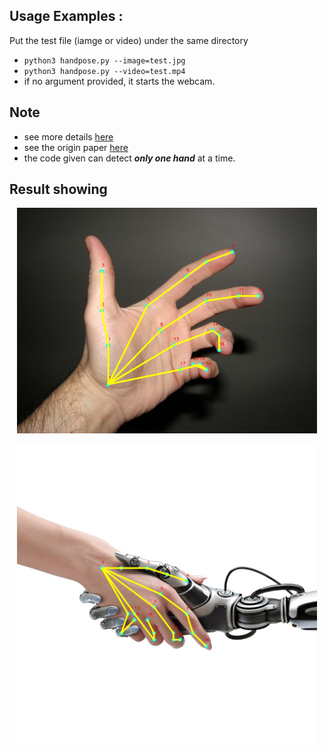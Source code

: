 ## Usage Examples :
Put the test file (iamge or video) under the same directory   
   
 - `python3 handpose.py --image=test.jpg`   
 - `python3 handpose.py --video=test.mp4`   
 - if no argument provided, it starts the webcam.
 
## Note
 - see more details [here](https://github.com/CMU-Perceptual-Computing-Lab/openpose/blob/master/doc/output.md#hand-output-format)
 - see the origin paper [here](https://arxiv.org/abs/1704.07809)
 - the code given can detect ***only one hand*** at a time.
 
## Result showing
<p align="center">
    <img src="https://github.com/LZQthePlane/OpenPose-Rebuilt-Python/blob/master/hand-estimator-using-caffemodel/test_out/hand_out.jpg", width="480">
</p>
<p align="center">
    <img src="https://github.com/LZQthePlane/OpenPose-Rebuilt-Python/blob/master/hand-estimator-using-caffemodel/test_out/shake_out.jpg", width="480">
</p>
